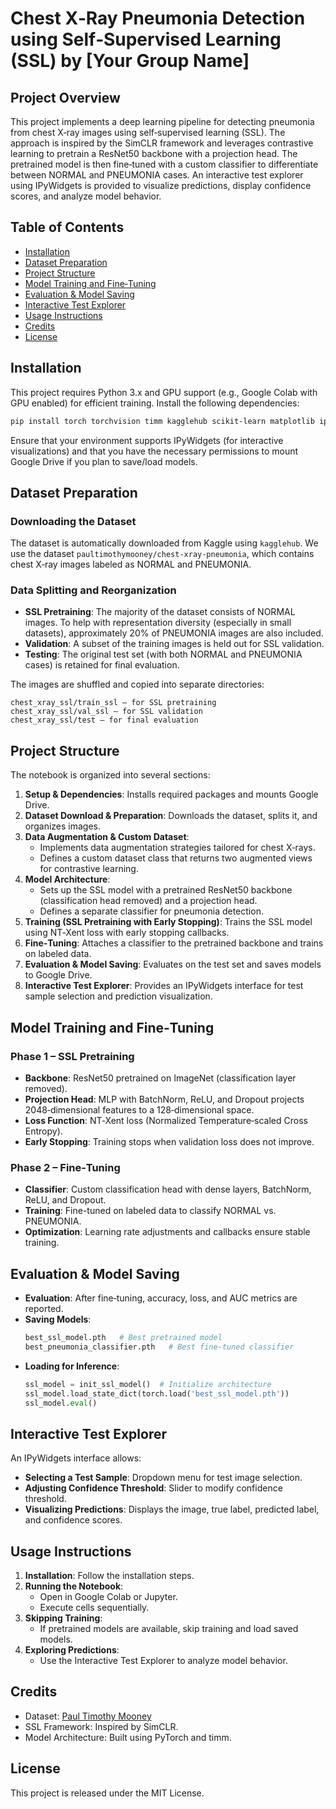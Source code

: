 # Chest X‑Ray Pneumonia Detection using Self‑Supervised Learning (SSL) by [Your Group Name]

## Project Overview
This project implements a deep learning pipeline for detecting pneumonia from chest X‑ray images using self‑supervised learning (SSL). The approach is inspired by the SimCLR framework and leverages contrastive learning to pretrain a ResNet50 backbone with a projection head. The pretrained model is then fine‑tuned with a custom classifier to differentiate between NORMAL and PNEUMONIA cases. An interactive test explorer using IPyWidgets is provided to visualize predictions, display confidence scores, and analyze model behavior.

## Table of Contents
- [Installation](#installation)
- [Dataset Preparation](#dataset-preparation)
- [Project Structure](#project-structure)
- [Model Training and Fine‑Tuning](#model-training-and-fine-tuning)
- [Evaluation & Model Saving](#evaluation--model-saving)
- [Interactive Test Explorer](#interactive-test-explorer)
- [Usage Instructions](#usage-instructions)
- [Credits](#credits)
- [License](#license)

## Installation
This project requires Python 3.x and GPU support (e.g., Google Colab with GPU enabled) for efficient training. Install the following dependencies:

```bash
pip install torch torchvision timm kagglehub scikit-learn matplotlib ipywidgets
```

Ensure that your environment supports IPyWidgets (for interactive visualizations) and that you have the necessary permissions to mount Google Drive if you plan to save/load models.

## Dataset Preparation
### Downloading the Dataset
The dataset is automatically downloaded from Kaggle using `kagglehub`. We use the dataset `paultimothymooney/chest-xray-pneumonia`, which contains chest X‑ray images labeled as NORMAL and PNEUMONIA.

### Data Splitting and Reorganization
- **SSL Pretraining**: The majority of the dataset consists of NORMAL images. To help with representation diversity (especially in small datasets), approximately 20% of PNEUMONIA images are also included.
- **Validation**: A subset of the training images is held out for SSL validation.
- **Testing**: The original test set (with both NORMAL and PNEUMONIA cases) is retained for final evaluation.

The images are shuffled and copied into separate directories:

```
chest_xray_ssl/train_ssl – for SSL pretraining
chest_xray_ssl/val_ssl – for SSL validation
chest_xray_ssl/test – for final evaluation
```

## Project Structure
The notebook is organized into several sections:

1. **Setup & Dependencies**: Installs required packages and mounts Google Drive.
2. **Dataset Download & Preparation**: Downloads the dataset, splits it, and organizes images.
3. **Data Augmentation & Custom Dataset**:
   - Implements data augmentation strategies tailored for chest X‑rays.
   - Defines a custom dataset class that returns two augmented views for contrastive learning.
4. **Model Architecture**:
   - Sets up the SSL model with a pretrained ResNet50 backbone (classification head removed) and a projection head.
   - Defines a separate classifier for pneumonia detection.
5. **Training (SSL Pretraining with Early Stopping)**: Trains the SSL model using NT‑Xent loss with early stopping callbacks.
6. **Fine‑Tuning**: Attaches a classifier to the pretrained backbone and trains on labeled data.
7. **Evaluation & Model Saving**: Evaluates on the test set and saves models to Google Drive.
8. **Interactive Test Explorer**: Provides an IPyWidgets interface for test sample selection and prediction visualization.

## Model Training and Fine‑Tuning

### Phase 1 – SSL Pretraining
- **Backbone**: ResNet50 pretrained on ImageNet (classification layer removed).
- **Projection Head**: MLP with BatchNorm, ReLU, and Dropout projects 2048‑dimensional features to a 128‑dimensional space.
- **Loss Function**: NT‑Xent loss (Normalized Temperature‑scaled Cross Entropy).
- **Early Stopping**: Training stops when validation loss does not improve.

### Phase 2 – Fine‑Tuning
- **Classifier**: Custom classification head with dense layers, BatchNorm, ReLU, and Dropout.
- **Training**: Fine-tuned on labeled data to classify NORMAL vs. PNEUMONIA.
- **Optimization**: Learning rate adjustments and callbacks ensure stable training.

## Evaluation & Model Saving
- **Evaluation**: After fine‑tuning, accuracy, loss, and AUC metrics are reported.
- **Saving Models**:
  ```bash
  best_ssl_model.pth   # Best pretrained model
  best_pneumonia_classifier.pth   # Best fine-tuned classifier
  ```
- **Loading for Inference**:
  ```python
  ssl_model = init_ssl_model()  # Initialize architecture
  ssl_model.load_state_dict(torch.load('best_ssl_model.pth'))
  ssl_model.eval()
  ```

## Interactive Test Explorer
An IPyWidgets interface allows:
- **Selecting a Test Sample**: Dropdown menu for test image selection.
- **Adjusting Confidence Threshold**: Slider to modify confidence threshold.
- **Visualizing Predictions**: Displays the image, true label, predicted label, and confidence scores.

## Usage Instructions
1. **Installation**: Follow the installation steps.
2. **Running the Notebook**:
   - Open in Google Colab or Jupyter.
   - Execute cells sequentially.
3. **Skipping Training**:
   - If pretrained models are available, skip training and load saved models.
4. **Exploring Predictions**:
   - Use the Interactive Test Explorer to analyze model behavior.

## Credits
- Dataset: [Paul Timothy Mooney](https://www.kaggle.com/paultimothymooney/chest-xray-pneumonia)
- SSL Framework: Inspired by SimCLR.
- Model Architecture: Built using PyTorch and timm.

## License
This project is released under the MIT License.
